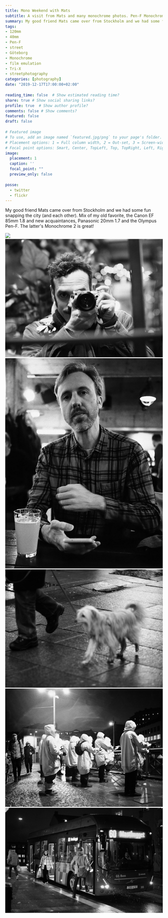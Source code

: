 ```yaml
---
title: Mono Weekend with Mats
subtitle: A visit from Mats and many monochrome photos. Pen-F Monochrome.
summary: My good friend Mats came over from Stockholm and we had some fun snapping the city (and each other). Got to put the Pen-F through it's paces! \#monochrome \#bnw \#bw \#streetphotography
tags:
- 120mm
- 40mm
- Pen-F
- street
- Göteborg
- Monochrome
- film emulation
- Tri-X
- streetphotography
categories: [photography]
date: "2019-12-17T17:00:00+02:00"

reading_time: false  # Show estimated reading time?
share: true # Show social sharing links?
profile: true  # Show author profile?
comments: false # Show comments?
featured: false
draft: false

# Featured image
# To use, add an image named `featured.jpg/png` to your page's folder.
# Placement options: 1 = Full column width, 2 = Out-set, 3 = Screen-width
# Focal point options: Smart, Center, TopLeft, Top, TopRight, Left, Right, BottomLeft, Bottom, BottomRight
image:
  placement: 1
  caption: ''
  focal_point: ""
  preview_only: false

posse:
  - twitter
  - flickr
---
```


My good friend Mats came over from Stockholm and we had some fun snapping the city (and each other). Mix of my old favorite, the Canon EF 85mm 1.8 and new acquaintances, Panasonic 20mm 1.7 and the Olympus Pen-F. The latter's Monochrome 2 is great!

![](visit1.jpg)
![](visit2.jpg)
![](visit3.jpg)
![](visit4.jpg)
![](visit5.jpg)
![](visit6.jpg)
